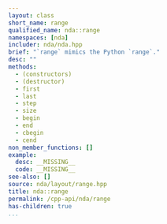 ```yaml
---
layout: class
short_name: range
qualified_name: nda::range
namespaces: [nda]
includer: nda/nda.hpp
brief: "`range` mimics the Python `range`."
desc: ""
methods:
  - (constructors)
  - (destructor)
  - first
  - last
  - step
  - size
  - begin
  - end
  - cbegin
  - cend
non_member_functions: []
example:
  desc: __MISSING__
  code: __MISSING__
see-also: []
source: nda/layout/range.hpp
title: nda::range
permalink: /cpp-api/nda/range
has-children: true
...
```


